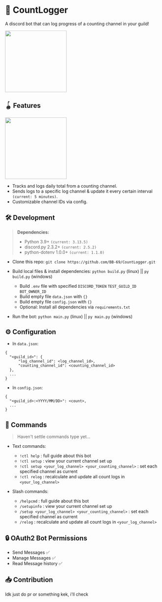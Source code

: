 # 🧮 CountLogger
A discord bot that can log progress of a counting channel in your guild!

<img src="https://github.com/user-attachments/assets/ee97a8b5-efb2-4f5c-806e-d02a4a4ab672" width="200">

## 🪀 Features

<img src="https://github.com/user-attachments/assets/c12a75c2-de35-4b5e-a216-e8b512b22022" height="200">

* Tracks and logs daily total from a counting channel.
* Sends logs to a specific log channel & update it every certain interval `(current: 5 minutes)`.
* Customizable channel IDs via config.

## 🛠 Development
> **Dependencies:**
> * Python 3.9+ `(current: 3.13.5)`
> * discord.py 2.3.2+ `(current: 2.5.2)`
> * python-dotenv 1.0.0+ `(current: 1.1.0)`

* Clone this repo:
    `git clone https://github.com/BB-69/CountLogger.git`

* Build local files & install dependencies:
    `python build.py` (linux) || `py build.py` (windows)
    * Build `.env` file with specified `DISCORD_TOKEN` `TEST_GUILD_ID` `BOT_OWNER_ID`
    * Build empty file `data.json` with `{}`
    * Build empty file `config.json` with `{}`
    * Optional: Install all dependencies via `requirements.txt`

* Run the bot:
    `python main.py` (linux) || `py main.py` (windows)

## ⚙️ Configuration
* In `data.json`:
```
{
  "<guild_id>": {
      "log_channel_id": <log_channel_id>,
      "counting_channel_id": <counting_channel_id>
  },
  ...
}
```
* In `config.json`:
```
{
  "<guild_id>:<YYYY/MM/DD>": <count>,
  ...
}
```

## 💬 Commands
> Haven't settle commands type yet...

* Text commands:
    * `!ctl help` : full guide about this bot
    * `!ctl setup` : view your current channel set up
    * `!ctl setup <your_log_channel> <your_counting_channel>` : set each specified channel as current
    * `!ctl relog` : recalculate and update all count logs in `<your_log_channel>`

* Slash commands:
    * `/helpcmd` : full guide about this bot
    * `/setupinfo` : view your current channel set up
    * `/setup <your_log_channel> <your_counting_channel>` : set each specified channel as current
    * `/relog` : recalculate and update all count logs in `<your_log_channel>`

## 🔒 OAuth2 Bot Permissions
* Send Messages ✅
* Manage Messages ✅
* Read Message history ✅

## 📥 Contribution
Idk just do pr or something kek, i'll check
